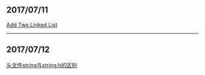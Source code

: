 ## 2017/07/11

[Add Two Linked List](http://www.hawstein.com/posts/add-singly-linked-list.html)

---------------------

## 2017/07/12

[头文件string与string.h的区别](http://www.cnblogs.com/Cmpl/archive/2012/01/01/2309710.html)

